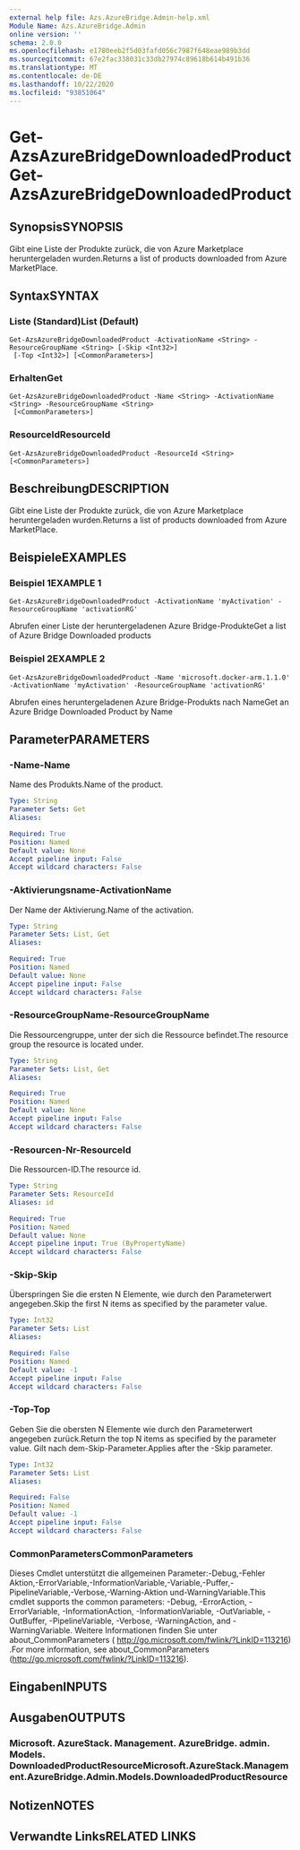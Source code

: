 ```yaml
---
external help file: Azs.AzureBridge.Admin-help.xml
Module Name: Azs.AzureBridge.Admin
online version: ''
schema: 2.0.0
ms.openlocfilehash: e1780eeb2f5d03fafd056c7987f648eae989b3dd
ms.sourcegitcommit: 67e2fac338031c33db27974c89618b614b491b36
ms.translationtype: MT
ms.contentlocale: de-DE
ms.lasthandoff: 10/22/2020
ms.locfileid: "93851064"
---
```

# <span data-ttu-id="2a86e-101">Get-AzsAzureBridgeDownloadedProduct</span><span class="sxs-lookup"><span data-stu-id="2a86e-101">Get-AzsAzureBridgeDownloadedProduct</span></span>

## <span data-ttu-id="2a86e-102">Synopsis</span><span class="sxs-lookup"><span data-stu-id="2a86e-102">SYNOPSIS</span></span>
<span data-ttu-id="2a86e-103">Gibt eine Liste der Produkte zurück, die von Azure Marketplace heruntergeladen wurden.</span><span class="sxs-lookup"><span data-stu-id="2a86e-103">Returns a list of products downloaded from Azure MarketPlace.</span></span>

## <span data-ttu-id="2a86e-104">Syntax</span><span class="sxs-lookup"><span data-stu-id="2a86e-104">SYNTAX</span></span>

### <span data-ttu-id="2a86e-105">Liste (Standard)</span><span class="sxs-lookup"><span data-stu-id="2a86e-105">List (Default)</span></span>
```
Get-AzsAzureBridgeDownloadedProduct -ActivationName <String> -ResourceGroupName <String> [-Skip <Int32>]
 [-Top <Int32>] [<CommonParameters>]
```

### <span data-ttu-id="2a86e-106">Erhalten</span><span class="sxs-lookup"><span data-stu-id="2a86e-106">Get</span></span>
```
Get-AzsAzureBridgeDownloadedProduct -Name <String> -ActivationName <String> -ResourceGroupName <String>
 [<CommonParameters>]
```

### <span data-ttu-id="2a86e-107">ResourceId</span><span class="sxs-lookup"><span data-stu-id="2a86e-107">ResourceId</span></span>
```
Get-AzsAzureBridgeDownloadedProduct -ResourceId <String> [<CommonParameters>]
```

## <span data-ttu-id="2a86e-108">Beschreibung</span><span class="sxs-lookup"><span data-stu-id="2a86e-108">DESCRIPTION</span></span>
<span data-ttu-id="2a86e-109">Gibt eine Liste der Produkte zurück, die von Azure Marketplace heruntergeladen wurden.</span><span class="sxs-lookup"><span data-stu-id="2a86e-109">Returns a list of products downloaded from Azure MarketPlace.</span></span>

## <span data-ttu-id="2a86e-110">Beispiele</span><span class="sxs-lookup"><span data-stu-id="2a86e-110">EXAMPLES</span></span>

### <span data-ttu-id="2a86e-111">Beispiel 1</span><span class="sxs-lookup"><span data-stu-id="2a86e-111">EXAMPLE 1</span></span>
```
Get-AzsAzureBridgeDownloadedProduct -ActivationName 'myActivation' -ResourceGroupName 'activationRG'
```

<span data-ttu-id="2a86e-112">Abrufen einer Liste der heruntergeladenen Azure Bridge-Produkte</span><span class="sxs-lookup"><span data-stu-id="2a86e-112">Get a list of Azure Bridge Downloaded products</span></span>

### <span data-ttu-id="2a86e-113">Beispiel 2</span><span class="sxs-lookup"><span data-stu-id="2a86e-113">EXAMPLE 2</span></span>
```
Get-AzsAzureBridgeDownloadedProduct -Name 'microsoft.docker-arm.1.1.0' -ActivationName 'myActivation' -ResourceGroupName 'activationRG'
```

<span data-ttu-id="2a86e-114">Abrufen eines heruntergeladenen Azure Bridge-Produkts nach Name</span><span class="sxs-lookup"><span data-stu-id="2a86e-114">Get an Azure Bridge Downloaded Product by Name</span></span>

## <span data-ttu-id="2a86e-115">Parameter</span><span class="sxs-lookup"><span data-stu-id="2a86e-115">PARAMETERS</span></span>

### <span data-ttu-id="2a86e-116">-Name</span><span class="sxs-lookup"><span data-stu-id="2a86e-116">-Name</span></span>
<span data-ttu-id="2a86e-117">Name des Produkts.</span><span class="sxs-lookup"><span data-stu-id="2a86e-117">Name of the product.</span></span>

```yaml
Type: String
Parameter Sets: Get
Aliases:

Required: True
Position: Named
Default value: None
Accept pipeline input: False
Accept wildcard characters: False
```

### <span data-ttu-id="2a86e-118">-Aktivierungsname</span><span class="sxs-lookup"><span data-stu-id="2a86e-118">-ActivationName</span></span>
<span data-ttu-id="2a86e-119">Der Name der Aktivierung.</span><span class="sxs-lookup"><span data-stu-id="2a86e-119">Name of the activation.</span></span>

```yaml
Type: String
Parameter Sets: List, Get
Aliases:

Required: True
Position: Named
Default value: None
Accept pipeline input: False
Accept wildcard characters: False
```

### <span data-ttu-id="2a86e-120">-ResourceGroupName</span><span class="sxs-lookup"><span data-stu-id="2a86e-120">-ResourceGroupName</span></span>
<span data-ttu-id="2a86e-121">Die Ressourcengruppe, unter der sich die Ressource befindet.</span><span class="sxs-lookup"><span data-stu-id="2a86e-121">The resource group the resource is located under.</span></span>

```yaml
Type: String
Parameter Sets: List, Get
Aliases:

Required: True
Position: Named
Default value: None
Accept pipeline input: False
Accept wildcard characters: False
```

### <span data-ttu-id="2a86e-122">-Resourcen-Nr</span><span class="sxs-lookup"><span data-stu-id="2a86e-122">-ResourceId</span></span>
<span data-ttu-id="2a86e-123">Die Ressourcen-ID.</span><span class="sxs-lookup"><span data-stu-id="2a86e-123">The resource id.</span></span>

```yaml
Type: String
Parameter Sets: ResourceId
Aliases: id

Required: True
Position: Named
Default value: None
Accept pipeline input: True (ByPropertyName)
Accept wildcard characters: False
```

### <span data-ttu-id="2a86e-124">-Skip</span><span class="sxs-lookup"><span data-stu-id="2a86e-124">-Skip</span></span>
<span data-ttu-id="2a86e-125">Überspringen Sie die ersten N Elemente, wie durch den Parameterwert angegeben.</span><span class="sxs-lookup"><span data-stu-id="2a86e-125">Skip the first N items as specified by the parameter value.</span></span>

```yaml
Type: Int32
Parameter Sets: List
Aliases:

Required: False
Position: Named
Default value: -1
Accept pipeline input: False
Accept wildcard characters: False
```

### <span data-ttu-id="2a86e-126">-Top</span><span class="sxs-lookup"><span data-stu-id="2a86e-126">-Top</span></span>
<span data-ttu-id="2a86e-127">Geben Sie die obersten N Elemente wie durch den Parameterwert angegeben zurück.</span><span class="sxs-lookup"><span data-stu-id="2a86e-127">Return the top N items as specified by the parameter value.</span></span>
<span data-ttu-id="2a86e-128">Gilt nach dem-Skip-Parameter.</span><span class="sxs-lookup"><span data-stu-id="2a86e-128">Applies after the -Skip parameter.</span></span>

```yaml
Type: Int32
Parameter Sets: List
Aliases:

Required: False
Position: Named
Default value: -1
Accept pipeline input: False
Accept wildcard characters: False
```

### <span data-ttu-id="2a86e-129">CommonParameters</span><span class="sxs-lookup"><span data-stu-id="2a86e-129">CommonParameters</span></span>
<span data-ttu-id="2a86e-130">Dieses Cmdlet unterstützt die allgemeinen Parameter:-Debug,-Fehler Aktion,-ErrorVariable,-InformationVariable,-Variable,-Puffer,-PipelineVariable,-Verbose,-Warning-Aktion und-WarningVariable.</span><span class="sxs-lookup"><span data-stu-id="2a86e-130">This cmdlet supports the common parameters: -Debug, -ErrorAction, -ErrorVariable, -InformationAction, -InformationVariable, -OutVariable, -OutBuffer, -PipelineVariable, -Verbose, -WarningAction, and -WarningVariable.</span></span> <span data-ttu-id="2a86e-131">Weitere Informationen finden Sie unter about_CommonParameters ( http://go.microsoft.com/fwlink/?LinkID=113216) .</span><span class="sxs-lookup"><span data-stu-id="2a86e-131">For more information, see about_CommonParameters (http://go.microsoft.com/fwlink/?LinkID=113216).</span></span>

## <span data-ttu-id="2a86e-132">Eingaben</span><span class="sxs-lookup"><span data-stu-id="2a86e-132">INPUTS</span></span>

## <span data-ttu-id="2a86e-133">Ausgaben</span><span class="sxs-lookup"><span data-stu-id="2a86e-133">OUTPUTS</span></span>

### <span data-ttu-id="2a86e-134">Microsoft. AzureStack. Management. AzureBridge. admin. Models. DownloadedProductResource</span><span class="sxs-lookup"><span data-stu-id="2a86e-134">Microsoft.AzureStack.Management.AzureBridge.Admin.Models.DownloadedProductResource</span></span>

## <span data-ttu-id="2a86e-135">Notizen</span><span class="sxs-lookup"><span data-stu-id="2a86e-135">NOTES</span></span>

## <span data-ttu-id="2a86e-136">Verwandte Links</span><span class="sxs-lookup"><span data-stu-id="2a86e-136">RELATED LINKS</span></span>
